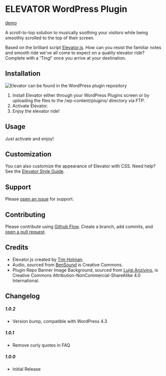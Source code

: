 # ELEVATOR WordPress Plugin

[demo](https://fatpony.me/plugins/elevator/)

A scroll-to-top solution to musically soothing your visitors while being smoothly scrolled to the top of their screen.

Based on the brilliant script [Elevator.js](https://github.com/tholman/elevator.js). How can you resist the familiar notes and smooth ride we've all come to expect on a quality elevator ride? Complete with a 'Ting!' once you arrive at your destination.

## Installation

![Elevator can be found in the WordPress plugin repository](https://fatpony.me/wp-content/uploads/2015/04/elevator-plugin.jpg)
1. Install Elevator either through your WordPress Plugins screen or by uploading the files to the /wp-content/plugins/ directory via FTP.
2. Activate Elevator.
3. Enjoy the elevator ride!

## Usage

Just activate and enjoy!

## Customization

You can also customize the appearance of Elevator with CSS. Need help? See the [Elevator Style Guide](https://fatpony.me/plugins/elevator/style-guide/).

## Support

Please [open an issue](https://github.com/ericakfranz/elevator/issues/new) for support.

## Contributing

Please contribute using [Github Flow](https://guides.github.com/introduction/flow/). Create a branch, add commits, and [open a pull request](https://github.com/ericakfranz/elevator/compare/).

## Credits

- Elevator.js created by [Tim Holman](http://tholman.com/). 
- Audio, sourced from [BenSound](http://www.bensound.com/) is Creative Commons. 
- Plugin Repo Banner Image Background, sourced from [Luigi Anzivino](https://www.flickr.com/photos/ilmungo/27091536), is Creative Commons Attribution-NonCommercial-ShareAlike 4.0 International.

## Changelog
##### 1.0.2
- Version bump, compatible with WordPress 4.3

##### 1.0.1
- Remove curly quotes in FAQ

##### 1.0.0
- Initial Release